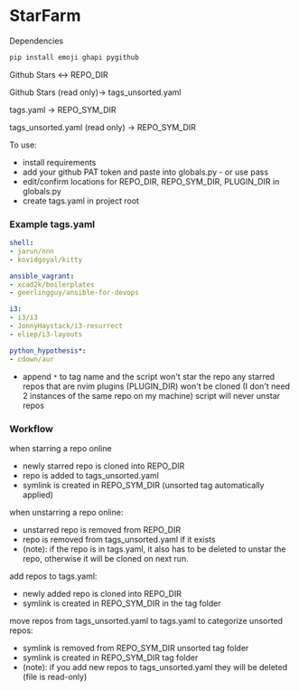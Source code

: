 # StarFarm

Dependencies
```bash
pip install emoji ghapi pygithub
```
Github Stars <-> REPO_DIR

Github Stars (read only)-> tags_unsorted.yaml

tags.yaml -> REPO_SYM_DIR

tags_unsorted.yaml (read only) -> REPO_SYM_DIR


To use:
- install requirements
- add your github PAT token and paste into globals.py - or use pass
- edit/confirm locations for REPO_DIR, REPO_SYM_DIR, PLUGIN_DIR in globals.py
- create tags.yaml in project root


### Example tags.yaml
```yaml
shell:
- jarun/nnn
- kovidgoyal/kitty

ansible_vagrant:
- xcad2k/boilerplates
- geerlingguy/ansible-for-devops

i3:
- i3/i3
- JonnyHaystack/i3-resurrect
- eliep/i3-layouts

python_hypothesis*:
- cdown/aur
```
- append `*` to tag name and the script won't star the repo
any starred repos that are nvim plugins (PLUGIN_DIR) won't be cloned (I don't need 2 instances of the same repo on my machine)
script will never unstar repos


### Workflow
when starring a repo online
- newly starred repo is cloned into REPO_DIR
- repo is added to tags_unsorted.yaml
- symlink is created in REPO_SYM_DIR (unsorted tag automatically applied)

when unstarring a repo online:
- unstarred repo is removed from REPO_DIR
- repo is removed from tags_unsorted.yaml if it exists
- (note): if the repo is in tags.yaml, it also has to be deleted to unstar the repo, otherwise it will be cloned on next run.

add repos to tags.yaml:
- newly added repo is cloned into REPO_DIR
- symlink is created in REPO_SYM_DIR in the tag folder

move repos from tags_unsorted.yaml to tags.yaml to categorize unsorted repos:
- symlink is removed from REPO_SYM_DIR unsorted tag folder
- symlink is created in REPO_SYM_DIR tag folder
- (note): if you add new repos to tags_unsorted.yaml they will be deleted (file is read-only)


